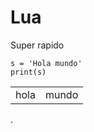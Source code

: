 [head.title]:# "DiegoJArg: My Site"
[head.script.1]:https://github.com/Dynalon/mdwiki "MDWiki Single file parser"
[head.tags]:#    "markdown metadata"
[head.author]:# "DiegoJArg"

Lua
=====================

Super rapido

```
s = 'Hola mundo'
print(s)
```

<table>
<tr>
<td>hola</td>
<td>mundo</td>
</tr>
</table>

.